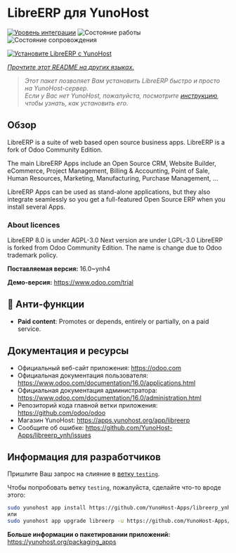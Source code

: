 <!--
Важно: этот README был автоматически сгенерирован <https://github.com/YunoHost/apps/tree/master/tools/readme_generator>
Он НЕ ДОЛЖЕН редактироваться вручную.
-->

# LibreERP для YunoHost

[![Уровень интеграции](https://apps.yunohost.org/badge/integration/libreerp)](https://ci-apps.yunohost.org/ci/apps/libreerp/)
![Состояние работы](https://apps.yunohost.org/badge/state/libreerp)
![Состояние сопровождения](https://apps.yunohost.org/badge/maintained/libreerp)

[![Установите LibreERP с YunoHost](https://install-app.yunohost.org/install-with-yunohost.svg)](https://install-app.yunohost.org/?app=libreerp)

*[Прочтите этот README на других языках.](./ALL_README.md)*

> *Этот пакет позволяет Вам установить LibreERP быстро и просто на YunoHost-сервер.*  
> *Если у Вас нет YunoHost, пожалуйста, посмотрите [инструкцию](https://yunohost.org/install), чтобы узнать, как установить его.*

## Обзор

LibreERP is a suite of web based open source business apps. LibreERP is a fork of Odoo Community Edition.

The main LibreERP Apps include an Open Source CRM, Website Builder, eCommerce, Project Management, Billing &amp; Accounting, Point of Sale, Human Resources, Marketing, Manufacturing, Purchase Management, ...

LibreERP Apps can be used as stand-alone applications, but they also integrate seamlessly so you get a full-featured Open Source ERP when you install several Apps.

### About licences
LibreERP 8.0 is under AGPL-3.0
Next version are under LGPL-3.0
LibreERP is forked from Odoo Community Edition. The name is change due to Odoo trademark policy.


**Поставляемая версия:** 16.0~ynh4

**Демо-версия:** <https://www.odoo.com/trial>
## :red_circle: Анти-функции

- **Paid content**: Promotes or depends, entirely or partially, on a paid service.

## Документация и ресурсы

- Официальный веб-сайт приложения: <https://odoo.com>
- Официальная документация пользователя: <https://www.odoo.com/documentation/16.0/applications.html>
- Официальная документация администратора: <https://www.odoo.com/documentation/16.0/administration.html>
- Репозиторий кода главной ветки приложения: <https://github.com/odoo/odoo>
- Магазин YunoHost: <https://apps.yunohost.org/app/libreerp>
- Сообщите об ошибке: <https://github.com/YunoHost-Apps/libreerp_ynh/issues>

## Информация для разработчиков

Пришлите Ваш запрос на слияние в [ветку `testing`](https://github.com/YunoHost-Apps/libreerp_ynh/tree/testing).

Чтобы попробовать ветку `testing`, пожалуйста, сделайте что-то вроде этого:

```bash
sudo yunohost app install https://github.com/YunoHost-Apps/libreerp_ynh/tree/testing --debug
или
sudo yunohost app upgrade libreerp -u https://github.com/YunoHost-Apps/libreerp_ynh/tree/testing --debug
```

**Больше информации о пакетировании приложений:** <https://yunohost.org/packaging_apps>
